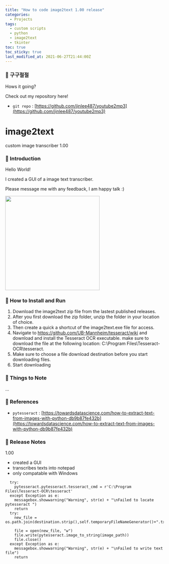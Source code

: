 ```yaml
---
title: "How to code image2text 1.00 release"
categories:
  - Projects
tags:
  - custom scripts
  - python
  - image2text
  - tkinter
toc: true
toc_sticky: true
last_modified_at: 2021-06-27T21:44:00Z
---
```


### 👋 구구절절

Hows it going? 

Check out my repository here!
- `git repo` : [https://github.com/jinlee487/youtube2mp3](https://github.com/jinlee487/youtube2mp3)


# image2text
custom image transcriber 1.00
### 👋 Introduction 

Hello World! 

I created a GUI of a image text transcriber. 

Please message me with any feedback, I am happy talk :)

<img src="https://user-images.githubusercontent.com/46912607/123530272-538d3880-d733-11eb-8995-ca53663aa80d.png" width="300">

### 📑 How to Install and Run

1. Download the image2text zip file from the lastest published releases.
2. After you first download the zip folder, unzip the folder in your location of choice.
3. Then create a quick a shortcut of the image2text.exe file for access.
4. Navigate to https://github.com/UB-Mannheim/tesseract/wiki and download and install the Tesseract OCR executable.
    make sure to download the file at the following location: C:\Program Files\Tesseract-OCR\tesseract.
5. Make sure to choose a file download destination before you start downloading files.
6. Start downloading
### 📑 Things to Note 

...
### 📑 References
- `pytesseract` : [https://towardsdatascience.com/how-to-extract-text-from-images-with-python-db9b87fe432b](https://towardsdatascience.com/how-to-extract-text-from-images-with-python-db9b87fe432b)
### 📑 Release Notes
1.00
- created a GUI 
- transcribes texts into notepad
- only compatable with Windows


```        
  try:
    pytesseract.pytesseract.tesseract_cmd = r'C:\Program Files\Tesseract-OCR\tesseract'
  except Exception as e:
    messagebox.showwarning("Warning", str(e) + "\nFailed to locate pytesseract ")
    return
  try:
    new_file = os.path.join(destination.strip(),self.temporaryFileNameGenerator()+".txt")

    file = open(new_file, "w") 
    file.write(pytesseract.image_to_string(image_path)) 
    file.close()         
  except Exception as e:
    messagebox.showwarning("Warning", str(e) + "\nFailed to write text file")
    return

```